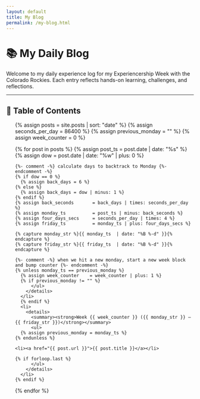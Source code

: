 ```yaml
---
layout: default
title: My Blog
permalink: /my-blog.html
---
```


<div class="blog-post">
  <h1>📚 My Daily Blog</h1>
  <p>Welcome to my daily experience log for my Experiencership Week with the Colorado Rockies. Each entry reflects hands-on learning, challenges, and reflections.</p>
  <hr />

  <h2>📅 Table of Contents</h2>
<ul class="blog-toc">
  {% assign posts             = site.posts | sort: "date" %}
  {% assign seconds_per_day   = 86400 %}
  {% assign previous_monday   = "" %}
  {% assign week_counter      = 0 %}

{% for post in posts %}
{% assign post_ts    = post.date | date: "%s" %}
{% assign dow        = post.date | date: "%w" | plus: 0 %}

    {%- comment -%} calculate days to backtrack to Monday {%- endcomment -%}
    {% if dow == 0 %}
      {% assign back_days = 6 %}
    {% else %}
      {% assign back_days = dow | minus: 1 %}
    {% endif %}
    {% assign back_seconds       = back_days | times: seconds_per_day %}
    {% assign monday_ts          = post_ts | minus: back_seconds %}
    {% assign four_days_secs     = seconds_per_day | times: 4 %}
    {% assign friday_ts          = monday_ts | plus: four_days_secs %}

    {% capture monday_str %}{{ monday_ts  | date: "%B %-d" }}{% endcapture %}
    {% capture friday_str %}{{ friday_ts  | date: "%B %-d" }}{% endcapture %}

    {%- comment -%} when we hit a new monday, start a new week block and bump counter {%- endcomment -%}
    {% unless monday_ts == previous_monday %}
      {% assign week_counter    = week_counter | plus: 1 %}
      {% if previous_monday != "" %}
          </ul>
        </details>
      </li>
      {% endif %}
      <li>
        <details>
          <summary><strong>Week {{ week_counter }} ({{ monday_str }} – {{ friday_str }})</strong></summary>
          <ul>
      {% assign previous_monday = monday_ts %}
    {% endunless %}

    <li><a href="{{ post.url }}">{{ post.title }}</a></li>

    {% if forloop.last %}
          </ul>
        </details>
      </li>
    {% endif %}

{% endfor %}

</ul>
</div>
